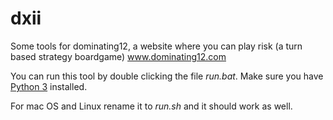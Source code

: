 dxii
====

Some tools for dominating12, a website where you can play risk (a turn based strategy boardgame)
www.dominating12.com

You can run this tool by double clicking the file _run.bat_.
Make sure you have [Python 3](https://www.python.org/downloads/) installed.

For mac OS and Linux rename it to _run.sh_ and it should work as well.

